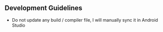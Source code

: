 ## Development Guidelines

- Do not update any build / compiler file, I will manually sync it in Android Studio